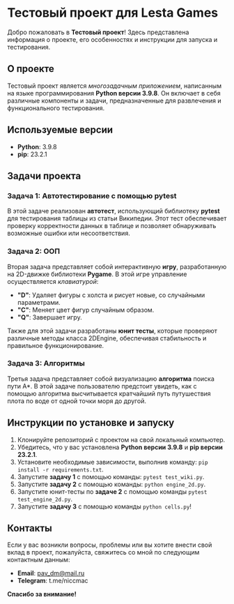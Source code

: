 # Тестовый проект для Lesta Games

Добро пожаловать в **Тестовый проект**! Здесь представлена информация о проекте, его особенностях и инструкции для запуска и тестирования.

## О проекте

Тестовый проект является *многозадачным приложением*, написанным на языке программирования **Python версии 3.9.8**. Он включает в себя различные компоненты и задачи, предназначенные для развлечения и функционального тестирования.

## Используемые версии

- **Python**: 3.9.8
- **pip**: 23.2.1

## Задачи проекта

### Задача 1: Автотестирование с помощью pytest

В этой задаче реализован **автотест**, использующий библиотеку **pytest** для тестирования таблицы из статьи Википедии. Этот тест обеспечивает проверку корректности данных в таблице и позволяет обнаруживать возможные ошибки или несоответствия.

### Задача 2: ООП

Вторая задача представляет собой интерактивную **игру**, разработанную на 2D-движке библиотеки **Pygame**. В этой игре управление осуществляется *клавиатурой*:

- **"D"**: Удаляет фигуры с холста и рисует новые, со случайными параметрами.
- **"C"**: Меняет цвет фигур случайным образом.
- **"Q"**: Завершает игру.

Также для этой задачи разработаны **юнит тесты**, которые проверяют различные методы класса 2DEngine, обеспечивая стабильность и правильное функционирование.

### Задача 3: Алгоритмы

Третья задача представляет собой визуализацию **алгоритма** поиска пути А*. В этой задаче пользователю предстоит увидеть, как с помощью алгоритма высчитывается кратчайший путь путушествия плота по воде от одной точки моря до другой.

## Инструкции по установке и запуску

1. Клонируйте репозиторий с проектом на свой локальный компьютер.
2. Убедитесь, что у вас установлена **Python версии 3.9.8** и **pip версии 23.2.1**.
3. Установите необходимые зависимости, выполнив команду: `pip install -r requirements.txt`.
4. Запустите **задачу 1** с помощью команды: `pytest test_wiki.py`.
5. Запустите **задачу 2** с помощью команды: `python engine_2d.py`.
6. Запустите юнит-тесты по **задаче 2** с помощью команды `pytest test_engine_2d.py`.
6. Запустите **задачу 3** с помощью команды `python cells.py`!

## Контакты

Если у вас возникли вопросы, проблемы или вы хотите внести свой вклад в проект, пожалуйста, свяжитесь со мной по следующим контактным данным:

- **Email**: pav_dm@mail.ru
- **Telegram**: t.me/niccmac

**Спасибо за внимание!**
